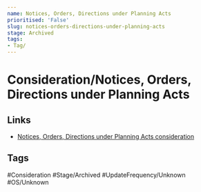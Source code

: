 ```yaml
---
name: Notices, Orders, Directions under Planning Acts
prioritised: 'False'
slug: notices-orders-directions-under-planning-acts
stage: Archived
tags:
- Tag/
---
```


# Consideration/Notices, Orders, Directions under Planning Acts



## Links

* [Notices, Orders, Directions under Planning Acts consideration](https://design.planning.data.gov.uk/planning-consideration/notices-orders-directions-under-planning-acts)

## Tags

#Consideration #Stage/Archived #UpdateFrequency/Unknown #OS/Unknown